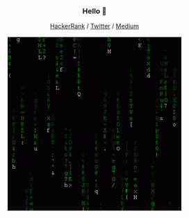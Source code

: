<h3 align="center">Hello 🍵</h3>
<p align="center">
  <a href="https://www.hackerrank.com/profile/varshamadakannu">HackerRank</a> /
  <a href="https://twitter.com/VarshaArunn">Twitter</a> /
  <a href="https://medium.com/@varshaarunkumarr">Medium</a>
  <br><br>
  <img src="https://github.com/VarshaArunn/VarshaArunn/blob/main/Tech.gif" />
</p>
